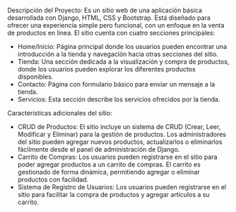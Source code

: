 Descripción del Proyecto:
Es un sitio web de una aplicación básica desarrollada con Django, HTML, CSS y Bootstrap. Está diseñado para ofrecer una experiencia simple pero funcional, con un enfoque en la venta de productos en línea. El sitio cuenta con cuatro secciones principales:
- Home/Inicio: Página principal donde los usuarios pueden encontrar una introducción a la tienda y navegación hacia otras secciones del sitio.
- Tienda: Una sección dedicada a la visualización y compra de productos, donde los usuarios pueden explorar los diferentes productos disponibles.
- Contacto: Página con formulario básico para enviar un mensaje a la tienda.
- Servicios: Esta sección describe los servicios ofrecidos por la tienda.

Características adicionales del sitio:
- CRUD de Productos: El sitio incluye un sistema de CRUD (Crear, Leer, Modificar y Eliminar) para la gestión de productos. Los administradores del sitio pueden agregar nuevos productos, actualizarlos o eliminarlos fácilmente desde el panel de administración de Django.
- Carrito de Compras: Los usuarios pueden registrarse en el sitio para poder agregar productos a un carrito de compras. El carrito es gestionado de forma dinámica, permitiendo agregar o eliminar productos con facilidad.
- Sistema de Registro de Usuarios: Los usuarios pueden registrarse en el sitio para facilitar la compra de productos y agregar artículos a su carrito.
